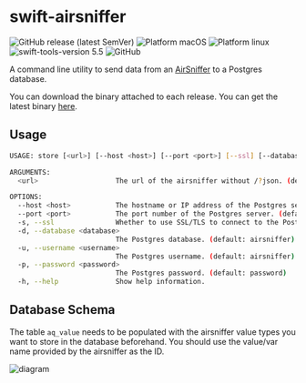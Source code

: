 # swift-airsniffer

![GitHub release (latest SemVer)](https://img.shields.io/github/v/release/lovetodream/swift-airsniffer) ![Platform macOS](https://img.shields.io/badge/platform-macOS-blue) ![Platform linux](https://img.shields.io/badge/platform-linux-blue) ![swift-tools-version 5.5](https://img.shields.io/badge/swift--tools-5.5-orange) ![GitHub](https://img.shields.io/github/license/lovetodream/swift-airsniffer)

A command line utility to send data from an [AirSniffer](https://www.stall.biz/project/der-airsniffer-schlechte-luft-kann-man-messen) to a Postgres database.

You can download the binary attached to each release. You can get the latest binary [here](https://github.com/lovetodream/swift-airsniffer/releases/latest).

## Usage

```sh
USAGE: store [<url>] [--host <host>] [--port <port>] [--ssl] [--database <database>] [--username <username>] [--password <password>]

ARGUMENTS:
  <url>                   The url of the airsniffer without /?json. (default: http://airsniffer.local)

OPTIONS:
  --host <host>           The hostname or IP address of the Postgres server. (default: localhost)
  --port <port>           The port number of the Postgres server. (default: 5432)
  -s, --ssl               Whether to use SSL/TLS to connect to the Postgres server.
  -d, --database <database>
                          The Postgres database. (default: airsniffer)
  -u, --username <username>
                          The Postgres username. (default: airsniffer)
  -p, --password <password>
                          The Postgres password. (default: password)
  -h, --help              Show help information.
```

## Database Schema

The table `aq_value` needs to be populated with the airsniffer value types you want to store in the database beforehand. You should use the value/var name provided by the airsniffer as the ID.

![diagram](https://user-images.githubusercontent.com/38291523/157752437-6fa7a10f-9b7b-4a0d-8846-5100655a9130.jpg)
